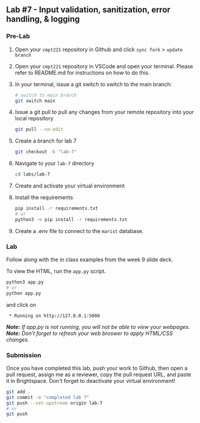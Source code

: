 ## Lab #7 - Input validation, sanitization, error handling, & logging

### Pre-Lab
1. Open your `cmpt221` repository in Github and click `sync fork` > `update branch`

2. Open your `cmpt221` repository in VSCode and open your terminal. Please refer to README.md for instructions on how to do this. 
3. In your terminal, issue a git switch to switch to the main branch:
    ```bash
    # switch to main branch
    git switch main
    ```
4. Issue a git pull to pull any changes from your remote repository into your local repository
    ```bash
    git pull --no-edit
    ```
5. Create a branch for lab 7
    ```bash
    git checkout -b "lab-7" 
    ```

6. Navigate to your `lab-7` directory
    ```bash
    cd labs/lab-7
    ```

7. Create and activate your virtual environment
8. Install the requirements
    ```bash
    pip install -r requirements.txt
    # or
    python3 -m pip install -r requirements.txt
    ```
9. Create a .env file to connect to the `marist` database.


### Lab 
Follow along with the in class examples from the week 9 slide deck.

To view the HTML, run the `app.py` script.

```bash
python3 app.py
# or
python app.py
```

and click on 
```
 * Running on http://127.0.0.1:5000
```

_**Note:** If app.py is not running, you will not be able to view your webpages._  
_**Note:** Don't forget to refresh your web broswer to apply HTML/CSS changes._

### Submission
Once you have completed this lab, push your work to Github, then open a pull request, assign me as a reviewer, copy the pull request URL, and paste it in Brightspace. Don't forget to deactivate your virtual environment!

```bash
git add .
git commit -m "completed lab 7"
git push --set-upstream origin lab-7
# or
git push
```
